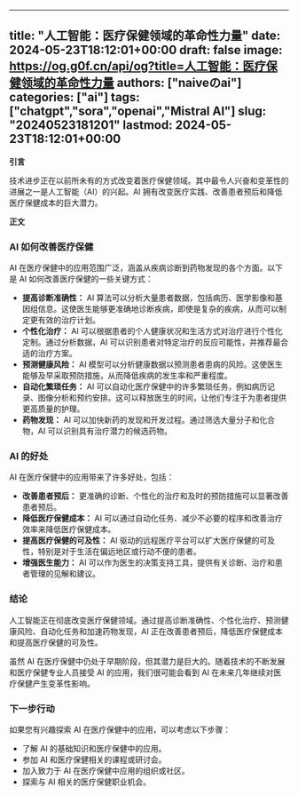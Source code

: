 
---
title: "人工智能：医疗保健领域的革命性力量"
date: 2024-05-23T18:12:01+00:00
draft: false
image: https://og.g0f.cn/api/og?title=人工智能：医疗保健领域的革命性力量
authors: ["naiveのai"]
categories: ["ai"]
tags: ["chatgpt","sora","openai","Mistral AI"]
slug: "20240523181201"
lastmod: 2024-05-23T18:12:01+00:00
---
**引言**

技术进步正在以前所未有的方式改变着医疗保健领域。其中最令人兴奋和变革性的进展之一是人工智能（AI）的兴起。AI 拥有改变医疗实践、改善患者预后和降低医疗保健成本的巨大潜力。

**正文**

### AI 如何改善医疗保健

AI 在医疗保健中的应用范围广泛，涵盖从疾病诊断到药物发现的各个方面。以下是 AI 如何改善医疗保健的一些关键方式：

- **提高诊断准确性：** AI 算法可以分析大量患者数据，包括病历、医学影像和基因组信息。这使医生能够更准确地诊断疾病，即使是复杂的疾病，从而可以制定更有效的治疗计划。
- **个性化治疗：** AI 可以根据患者的个人健康状况和生活方式对治疗进行个性化定制。通过分析数据，AI 可以识别患者对特定治疗的反应可能性，并推荐最合适的治疗方案。
- **预测健康风险：** AI 模型可以分析健康数据以预测患者患病的风险。这使医生能够及早采取预防措施，从而降低疾病的发生率和严重程度。
- **自动化繁琐任务：** AI 可以自动化医疗保健中的许多繁琐任务，例如病历记录、图像分析和预约安排。这可以释放医生的时间，让他们专注于为患者提供更高质量的护理。
- **药物发现：** AI 可以加快新药的发现和开发过程。通过筛选大量分子和化合物，AI 可以识别具有治疗潜力的候选药物。

### AI 的好处

AI 在医疗保健中的应用带来了许多好处，包括：

- **改善患者预后：** 更准确的诊断、个性化的治疗和及时的预防措施可以显著改善患者预后。
- **降低医疗保健成本：** AI 可以通过自动化任务、减少不必要的程序和改善治疗效率来降低医疗保健成本。
- **提高医疗保健的可及性：** AI 驱动的远程医疗平台可以扩大医疗保健的可及性，特别是对于生活在偏远地区或行动不便的患者。
- **增强医生能力：** AI 可以作为医生的决策支持工具，提供有关诊断、治疗和患者管理的见解和建议。

### 结论

人工智能正在彻底改变医疗保健领域。通过提高诊断准确性、个性化治疗、预测健康风险、自动化任务和加速药物发现，AI 正在改善患者预后，降低医疗保健成本和提高医疗保健的可及性。

虽然 AI 在医疗保健中仍处于早期阶段，但其潜力是巨大的。随着技术的不断发展和医疗保健专业人员接受 AI 的应用，我们很可能会看到 AI 在未来几年继续对医疗保健产生变革性影响。

### 下一步行动

如果您有兴趣探索 AI 在医疗保健中的应用，可以考虑以下步骤：

- 了解 AI 的基础知识和医疗保健中的应用。
- 参加 AI 和医疗保健相关的课程或研讨会。
- 加入致力于 AI 在医疗保健中应用的组织或社区。
- 探索与 AI 相关的医疗保健职业机会。